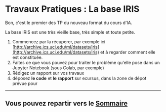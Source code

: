 # Travaux Pratiques : La base IRIS

Bon, c'est le premier des TP du nouveau format du cours d'IA.

La base IRIS est une très vieille base, très simple et toute petite.

1. Commencez par la récuperer, par exemple ici
[http://archive.ics.uci.edu/ml/datasets/iris](http://archive.ics.uci.edu/ml/datasets/iris)
et à regarder comment elle est constituée.
2. Faites ce que vous pouvez pour traiter le problème qu'elle pose dans un Jupyter Notebook
(sous Colab, par exemple)
3. Rédigez un rapport sur vos travaux
4. déposez **le code** et **le rapport** sur ecursus, dans la zone de dépot prévue pour

---
Vous pouvez repartir vers le [Sommaire](../99_sommaire.md)
---

